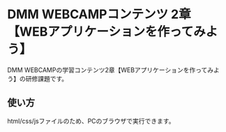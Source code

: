 # DMM WEBCAMPコンテンツ 2章【WEBアプリケーションを作ってみよう】
DMM WEBCAMPの学習コンテンツ2章【WEBアプリケーションを作ってみよう】の研修課題です。
## 使い方
html/css/jsファイルのため、PCのブラウザで実行できます。